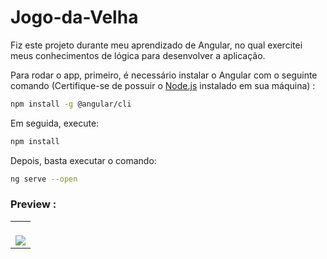 # Jogo-da-Velha
Fiz este projeto durante meu aprendizado de Angular, no qual exercitei meus conhecimentos de lógica para desenvolver a aplicação. 

Para rodar o app, primeiro, é necessário instalar o Angular com o seguinte comando (Certifique-se de possuir o <a href="https://nodejs.org/en/download/">Node.js</a> instalado em sua máquina) :
```bash 
npm install -g @angular/cli
``` 
Em seguida, execute:
```bash 
npm install
``` 
Depois, basta executar o comando: 
```bash 
ng serve --open
``` 


### Preview :

<table width="100%"> 
<tr> 
<td width="100%"> 
<br> 
<img src="https://github.com/jonathanoliveirarocha/Jogo-da-Velha/blob/master/SAMPLE.png"> 
</td> 
</table>
